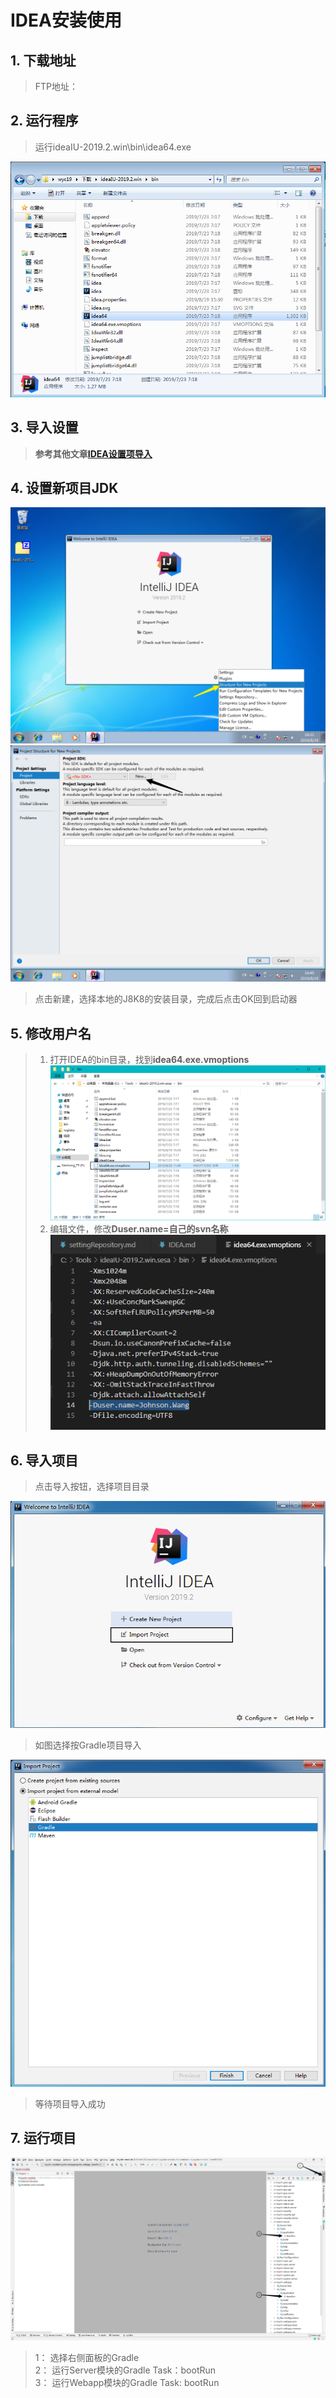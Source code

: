 # IDEA安装使用

## 1. 下载地址

 > FTP地址：

## 2. 运行程序

 > 运行ideaIU-2019.2.win\bin\idea64.exe

   ![文件目录](assert/exeMain.jpg)

## 3. 导入设置

 > **参考其他文章[IDEA设置项导入](importSetting 'IDEA设置项导入')**

## 4. 设置新项目JDK

 ![菜单选择设置JDK](assert/2019-08-19-16-32-42.png)
 ![设置SDK](assert/2019-08-19-16-41-17.png)
 > 点击新建，选择本地的J8K8的安装目录，完成后点击OK回到启动器

## 5. 修改用户名

 > 1. 打开IDEA的bin目录，找到**idea64.exe.vmoptions**
 ![找到vmoptions](assert/2019-08-20-12-26-55.png)
 > 2. 编辑文件，修改**Duser.name=自己的svn名称**
 ![修改用户名](assert/2019-08-20-12-30-23.png)

## 6. 导入项目

 > 点击导入按钮，选择项目目录

 ![导入项目按钮](assert/2019-08-19-20-26-46.png)
 > 如图选择按Gradle项目导入

 ![选择gradle](assert/2019-08-19-20-30-37.png)
 > 等待项目导入成功

## 7. 运行项目

 ![运行项目](assert/2019-08-19-21-31-23.png)
 > 1： 选择右侧面板的Gradle  
 > 2： 运行Server模块的Gradle Task：bootRun  
 > 3： 运行Webapp模块的Gradle Task: bootRun
